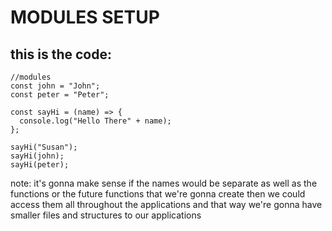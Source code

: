 # MODULES SETUP

## this is the code:

```
//modules
const john = "John";
const peter = "Peter";

const sayHi = (name) => {
  console.log("Hello There" + name);
};

sayHi("Susan");
sayHi(john);
sayHi(peter);
```

note:
it's gonna make sense if the names
would be separate as well as the functions
or the future functions that we're gonna create
then we could access them all throughout the
applications and that way we're gonna have
smaller files and structures to our applications
